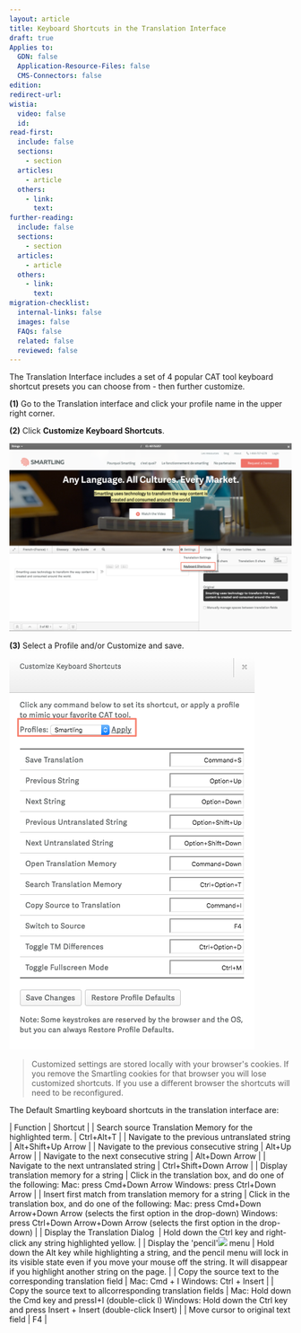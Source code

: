 ```yaml
---
layout: article
title: Keyboard Shortcuts in the Translation Interface
draft: true
Applies to:
  GDN: false
  Application-Resource-Files: false
  CMS-Connectors: false
edition:
redirect-url:
wistia:
  video: false
  id:
read-first:
  include: false
  sections:
    - section
  articles:
    - article
  others:
    - link:
      text:
further-reading:
  include: false
  sections:
    - section
  articles:
    - article
  others:
    - link:
      text:
migration-checklist:
  internal-links: false
  images: false
  FAQs: false
  related: false
  reviewed: false
---
```



The Translation Interface includes a set of 4 popular CAT tool keyboard shortcut presets you can choose from - then further customize.

**(1)** Go to the Translation interface and click your profile name in the upper right corner.

**(2)** Click **Customize Keyboard Shortcuts**.

![](/uploads/versions/smartling---translations-management--smartling-com-gdn--dina-----x----1302-865x---.png)

**(3)** Select a Profile and/or Customize and save.

![](/uploads/versions/smartling---translations-management--smartling-com-gdn--dina---1---x----438-698x---.png)

> Customized settings are stored locally with your browser's cookies. If you remove the Smartling cookies for that browser you will lose customized shortcuts. If you use a different browser the shortcuts will need to be reconfigured.

The Default Smartling keyboard shortcuts in the translation interface are:

| Function | Shortcut |
| Search source Translation Memory for the highlighted term. | Ctrl+Alt+T |
| Navigate to the previous untranslated string | Alt+Shift+Up Arrow |
| Navigate to the previous consecutive string | Alt+Up Arrow |
| Navigate to the next consecutive string | Alt+Down Arrow |
| Navigate to the next untranslated string | Ctrl+Shift+Down Arrow |
| Display translation memory for a string | Click in the translation box, and do one of the following: Mac: press Cmd+Down Arrow Windows: press Ctrl+Down Arrow |
| Insert first match from translation memory for a string | Click in the translation box, and do one of the following: Mac: press Cmd+Down Arrow+Down Arrow (selects the first option in the drop-down) Windows: press Ctrl+Down Arrow+Down Arrow (selects the first option in the drop-down) |
| Display the Translation Dialog&nbsp; | Hold down the Ctrl key and right-click any string highlighted yellow. |
| Display the 'pencil'![](https://smartling.zendesk.com/attachments/token/3ntumlyw4q9ngbv/?name=ti_pencil_menu.jpg) menu | Hold down the Alt key while highlighting a string, and the pencil menu will lock in its visible state even if you move your mouse off the string. It will disappear if you highlight another string on the page. |
| Copy the source text to the corresponding translation field | Mac: Cmd + I Windows: Ctrl + Insert |
| Copy the source text to allcorresponding translation fields | Mac: Hold down the Cmd key and pressI+I (double-click I) Windows: Hold down the Ctrl key and press Insert + Insert (double-click Insert) |
| Move cursor to original text field | F4 |